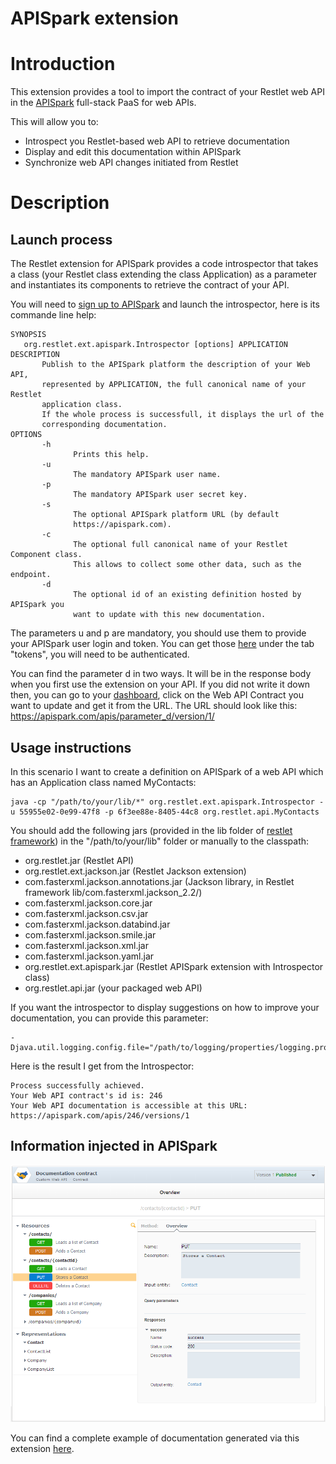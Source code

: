 APISpark extension
==============

Introduction
============

This extension provides a tool to import the contract of your Restlet web API in 
the [APISpark](https://apispark.com/) full-stack PaaS for web APIs.

This will allow you to: 
 - Introspect you Restlet-based web API to retrieve documentation
 - Display and edit this documentation within APISpark
 - Synchronize web API changes initiated from Restlet


Description
===========

Launch process
--------------

The Restlet extension for APISpark provides a code introspector that takes 
a class (your Restlet class extending the class Application) as a parameter 
and instantiates its components to retrieve the contract of your API.

You will need to [sign up to APISpark](https://apispark.com/signin) and 
launch the introspector, here is its commande line help: 

    SYNOPSIS
       org.restlet.ext.apispark.Introspector [options] APPLICATION
    DESCRIPTION
           Publish to the APISpark platform the description of your Web API,
           represented by APPLICATION, the full canonical name of your Restlet
           application class.
           If the whole process is successfull, it displays the url of the
           corresponding documentation.
    OPTIONS
           -h
                  Prints this help.
           -u
                  The mandatory APISpark user name.
           -p
                  The mandatory APISpark user secret key.
           -s
                  The optional APISpark platform URL (by default
                  https://apispark.com).
           -c
                  The optional full canonical name of your Restlet Component class.
                  This allows to collect some other data, such as the endpoint.
           -d
                  The optional id of an existing definition hosted by APISpark you
                  want to update with this new documentation.
    
The parameters u and p are mandatory, you should use them to provide your APISpark 
user login and token. You can get those [here](https://apispark.com/account/overview)
under the tab "tokens", you will need to be authenticated.

You can find the parameter d in two ways. It will be in the response body when you
first use the extension on your API. If you did not write it down then, you can 
go to your [dashboard](https://apispark.com/dashboard), click on the Web API Contract 
you want to update and get it from the URL. The URL should look like this: 
https://apispark.com/apis/parameter_d/version/1/

Usage instructions
------------------

In this scenario I want to create a definition on APISpark of a web API which has an 
Application class named MyContacts: 

    java -cp "/path/to/your/lib/*" org.restlet.ext.apispark.Introspector -u 55955e02-0e99-47f8 -p 6f3ee88e-8405-44c8 org.restlet.api.MyContacts

You should add the following jars (provided in the lib folder of 
[restlet framework](http://restlet.org/download/current#release=stable&edition=jse&distribution=zip 
"download restlet framework")) 
in the "/path/to/your/lib" folder or manually to the classpath:

 - org.restlet.jar (Restlet API)
 - org.restlet.ext.jackson.jar (Restlet Jackson extension)
 - com.fasterxml.jackson.annotations.jar (Jackson library, in Restlet framework lib/com.fasterxml.jackson_2.2/)
 - com.fasterxml.jackson.core.jar
 - com.fasterxml.jackson.csv.jar
 - com.fasterxml.jackson.databind.jar
 - com.fasterxml.jackson.smile.jar
 - com.fasterxml.jackson.xml.jar
 - com.fasterxml.jackson.yaml.jar
 - org.restlet.ext.apispark.jar (Restlet APISpark extension with Introspector class)
 - org.restlet.api.jar (your packaged web API)
 
If you want the introspector to display suggestions on how to improve your 
documentation, you can provide this parameter: 

    -Djava.util.logging.config.file="/path/to/logging/properties/logging.properties"

Here is the result I get from the Introspector: 

    Process successfully achieved.
    Your Web API contract's id is: 246
    Your Web API documentation is accessible at this URL: https://apispark.com/apis/246/versions/1
    
<!-- TODO: update when the logs are complete

Plus this if I added the logs property:

    Contract org.restlet.api.WebApiTutorial@1c66812 added.
    Resource contacts/ added.
    Method GET added.
    Resource contacts/{email} added.
    Method GET added.
    Resource  added.
    Resource null has no methods.
    Protocol RIAP added.
    Protocol HTTP added.
    Protocol HTTPS added.
    Representation ContactRepresentation added.
    Property companies added.
    Property tab added.
    Property email added.
    Representation CompanyRepresentation[] added.
    Representation List added.
    Starting the internal HTTP client 
-->


Information injected in APISpark
--------------------------------

![](./injectedOverview.png)

You can find a complete example of documentation generated via this extension 
[here](https://apispark.com/apis/1255/versions/1/overview/). 
<!-- we should provide a valid cell here (I created cell 1255 by hand).-->
